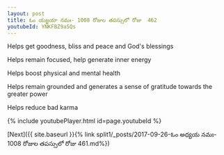 ```yaml
---
layout: post
title: ఓం యజ్ఞయా నమః- 1008 రోజుల తపస్సులో రోజు  462
youtubeId: YNKFBZ9aSQs
---
```

 
 
Helps get goodness, bliss and peace and God's blessings
 
Helps remain focused, help generate inner energy 
 
Helps boost physical and mental health 
 
Helps remain grounded and generates a sense of gratitude towards the greater power 
 
Helps reduce bad karma
 
 
 
 


{% include youtubePlayer.html id=page.youtubeId %}
 
[Next]({{ site.baseurl }}{% link  split1/_posts/2017-09-26-ఓం అధ్యయ నమః- 1008 రోజుల తపస్సులో రోజు  461.md%})
 

